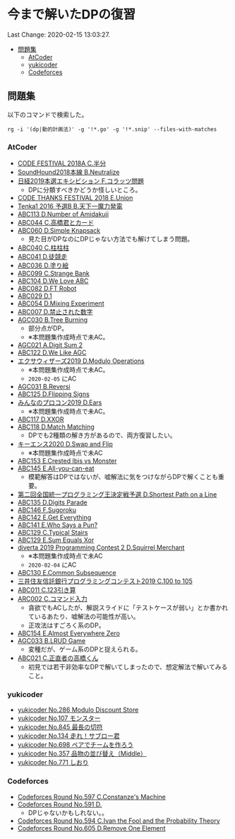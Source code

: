 # 今まで解いたDPの復習

Last Change: 2020-02-15 13:03:27.


<!-- vim-markdown-toc GFM -->

* [問題集](#問題集)
  * [AtCoder](#atcoder)
  * [yukicoder](#yukicoder)
  * [Codeforces](#codeforces)

<!-- vim-markdown-toc -->

## 問題集

以下のコマンドで検索した。

```shell
rg -i '(dp|動的計画法)' -g '!*.go' -g '!*.snip' --files-with-matches
```

### AtCoder

- [CODE FESTIVAL 2018A C.半分](https://atcoder.jp/contests/code-festival-2018-quala/tasks/code_festival_2018_quala_c)
- [SoundHound2018本線 B.Neutralize](https://atcoder.jp/contests/soundhound2018-summer-final-open/tasks/soundhound2018_summer_final_b)
- [日経2019本選エキシビション F.コラッツ問題](https://atcoder.jp/contests/nikkei2019-ex/tasks/nikkei2019ex_e)
  - DPに分類すべきかどうか怪しいところ。
- [CODE THANKS FESTIVAL 2018 E.Union](https://atcoder.jp/contests/code-thanks-festival-2018/tasks/code_thanks_festival_2018_e)
- [Tenka1 2016 予選B B.天下一魔力発電](https://atcoder.jp/contests/tenka1-2016-qualb/tasks/tenka1_2016_qualB_b)
- [ABC113 D.Number of Amidakuji](https://atcoder.jp/contests/abc113/tasks/abc113_d)
- [ABC044 C.高橋君とカード](https://atcoder.jp/contests/abc044/tasks/arc060_a)
- [ABC060 D.Simple Knapsack](https://atcoder.jp/contests/abc060/tasks/arc073_b)
  - 見た目がDPなのにDPじゃない方法でも解けてしまう問題。
- [ABC040 C.柱柱柱](https://atcoder.jp/contests/abc040/tasks/abc040_c)
- [ABC041 D.徒競走](https://atcoder.jp/contests/abc041/tasks/abc041_d)
- [ABC036 D.塗り絵](https://atcoder.jp/contests/abc036/tasks/abc036_d)
- [ABC099 C.Strange Bank](https://atcoder.jp/contests/abc099/tasks/abc099_c)
- [ABC104 D.We Love ABC](https://atcoder.jp/contests/abc104/tasks/abc104_d)
- [ABC082 D.FT Robot](https://atcoder.jp/contests/abc082/tasks/arc087_b)
- [ABC029 D.1](https://atcoder.jp/contests/abc029/tasks/abc029_d)
- [ABC054 D.Mixing Experiment](https://atcoder.jp/contests/abc054/tasks/abc054_d)
- [ABC007 D.禁止された数字](https://atcoder.jp/contests/abc007/tasks/abc007_4)
- [AGC030 B.Tree Burning](https://atcoder.jp/contests/agc030/tasks/agc030_b)
  - 部分点がDP。
  - ※本問題集作成時点で未AC。
- [AGC021 A.Digit Sum 2](https://atcoder.jp/contests/agc021/tasks/agc021_a)
- [ABC122 D.We Like AGC](https://atcoder.jp/contests/abc122/tasks/abc122_d)
- [エクサウィザーズ2019 D.Modulo Operations](https://atcoder.jp/contests/exawizards2019/tasks/exawizards2019_d)
  - ※本問題集作成時点で未AC。
  - `2020-02-05` にAC
- [AGC031 B.Reversi](https://atcoder.jp/contests/agc031/tasks/agc031_b)
- [ABC125 D.Flipping Signs](https://atcoder.jp/contests/abc125/tasks/abc125_d)
- [みんなのプロコン2019 D.Ears](https://atcoder.jp/contests/yahoo-procon2019-qual/tasks/yahoo_procon2019_qual_d)
  - ※本問題集作成時点で未AC。
- [ABC117 D.XXOR](https://atcoder.jp/contests/abc117/tasks/abc117_d)
- [ABC118 D.Match Matching](https://atcoder.jp/contests/abc118/tasks/abc118_d)
  - DPでも2種類の解き方があるので、両方復習したい。
- [キーエンス2020 D.Swap and Flip](https://atcoder.jp/contests/keyence2020/tasks/keyence2020_d)
  - ※本問題集作成時点で未AC
- [ABC153 E.Crested Ibis vs Monster](https://atcoder.jp/contests/abc153/tasks/abc153_e)
- [ABC145 E.All-you-can-eat](https://atcoder.jp/contests/abc145/tasks/abc145_e)
  - 模範解答はDPではないが、嘘解法に気をつけながらDPで解くことも重要。
- [第二回全国統一プログラミング王決定戦予選 D.Shortest Path on a Line](https://atcoder.jp/contests/nikkei2019-2-qual/tasks/nikkei2019_2_qual_d)
- [ABC135 D.Digits Parade](https://atcoder.jp/contests/abc135/tasks/abc135_d)
- [ABC146 F.Sugoroku](https://atcoder.jp/contests/abc146/tasks/abc146_f)
- [ABC142 E.Get Everything](https://atcoder.jp/contests/abc142/tasks/abc142_e)
- [ABC141 E.Who Says a Pun?](https://atcoder.jp/contests/abc141/tasks/abc141_e)
- [ABC129 C.Typical Stairs](https://atcoder.jp/contests/abc129/tasks/abc129_c)
- [ABC129 E.Sum Equals Xor](https://atcoder.jp/contests/abc129/tasks/abc129_e)
- [diverta 2019 Programming Contest 2 D.Squirrel Merchant](https://atcoder.jp/contests/diverta2019-2/tasks/diverta2019_2_d)
  - ※本問題集作成時点で未AC
  - `2020-02-04` にAC
- [ABC130 E.Common Subsequence](https://atcoder.jp/contests/abc130/tasks/abc130_e)
- [三井住友信託銀行プログラミングコンテスト2019 C.100 to 105](https://atcoder.jp/contests/sumitrust2019/tasks/sumitb2019_c)
- [ABC011 C.123引き算](https://atcoder.jp/contests/abc011/tasks/abc011_3)
- [ARC002 C.コマンド入力](https://atcoder.jp/contests/arc002/tasks/arc002_3)
  - 貪欲でもACしたが、解説スライドに「テストケースが弱い」とか書かれているあたり、嘘解法の可能性が高い。
  - 正攻法はすごろく系のDP。
- [ABC154 E.Almost Everywhere Zero](https://atcoder.jp/contests/abc154/tasks/abc154_e)
- [AGC033 B.LRUD Game](https://atcoder.jp/contests/agc033/tasks/agc033_b)
  - 変種だが、ゲーム系のDPと捉えられる。
- [ABC021 C.正直者の高橋くん](https://atcoder.jp/contests/abc021/tasks/abc021_c)
  - 初見では若干非効率なDPで解いてしまったので、想定解法で解いてみること。

### yukicoder

- [yukicoder No.286 Modulo Discount Store](https://yukicoder.me/problems/no/286)
- [yukicoder No.107 モンスター](https://yukicoder.me/problems/no/107)
- [yukicoder No.845 最長の切符](https://yukicoder.me/problems/no/845)
- [yukicoder No.134 走れ！サブロー君](https://yukicoder.me/problems/no/134)
- [yukicoder No.698 ペアでチームを作ろう](https://yukicoder.me/problems/no/698)
- [yukicoder No.357 品物の並び替え（Middle）](https://yukicoder.me/problems/no/357)
- [yukicoder No.771 しおり](https://yukicoder.me/problems/no/771)

### Codeforces

- [Codeforces Round No.597 C.Constanze's Machine](https://yukicoder.me/problems/no/771)
- [Codeforces Round No.591 D.]()
  - DPじゃないかもしれない。。
- [Codeforces Round No.594 C.Ivan the Fool and the Probability Theory](https://codeforces.com/contest/1248/problem/C)
- [Codeforces Round No.605 D.Remove One Element](https://codeforces.com/contest/1272/problem/D)

